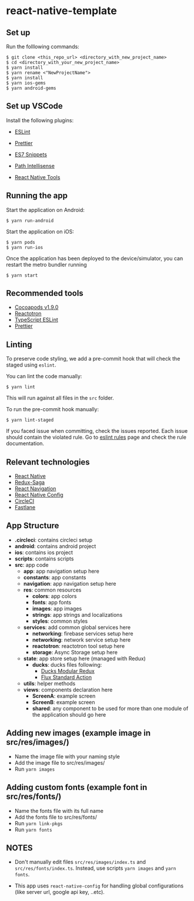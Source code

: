 # react-native-template

## Set up

Run the folllowing commands:

```shell
$ git clone <this_repo_url> <directory_with_new_project_name>
$ cd <directory_with_your_new_project_name>
$ yarn install
$ yarn rename <"NewProjectName">
$ yarn install
$ yarn ios-gems
$ yarn android-gems
```

## Set up VSCode

Install the following plugins:

- [ESLint](https://marketplace.visualstudio.com/items?itemName=dbaeumer.vscode-eslint)

- [Prettier](https://marketplace.visualstudio.com/items?itemName=esbenp.prettier-vscode)

- [ES7 Snippets](https://marketplace.visualstudio.com/items?itemName=dsznajder.es7-react-js-snippets)

- [Path Intellisense](https://marketplace.visualstudio.com/items?itemName=christian-kohler.path-intellisense)

- [React Native Tools](https://marketplace.visualstudio.com/items?itemName=msjsdiag.vscode-react-native)

## Running the app

Start the application on Android:

```shell
$ yarn run-android
```

Start the application on iOS:

```shell
$ yarn pods
$ yarn run-ios
```

Once the application has been deployed to the device/simulator, you can restart the metro bundler running

`$ yarn start`

## Recommended tools

- [Cocoapods v1.9.0](https://github.com/CocoaPods/CocoaPods)
- [Reactotron](https://github.com/infinitered/reactotron)
- [TypeScript ESLint](https://github.com/typescript-eslint/typescript-eslint)
- [Prettier](https://prettier.io/)

## Linting

To preserve code styling, we add a pre-commit hook that will check the staged using `eslint`.

You can lint the code manually:

`$ yarn lint`

This will run against all files in the `src` folder.

To run the pre-commit hook manually:

`$ yarn lint-staged`

If you faced issue when committing, check the issues reported. Each issue should contain the violated rule. Go to [eslint rules](https://eslint.org/docs/rules/) page and check the rule documentation.

## Relevant technologies

- [React Native](https://facebook.github.io/react-native/docs/getting-started)
- [Redux-Saga](https://github.com/redux-saga/redux-saga)
- [React Navigation](https://github.com/react-navigation/react-navigation)
- [React Native Config](https://github.com/luggit/react-native-config)
- [CircleCI](https://circleci.com/)
- [Fastlane](https://fastlane.tools/)

## App Structure

- **.circleci**: contains circleci setup
- **android**: contains android project
- **ios**: contains ios project
- **scripts**: contains scripts
- **src**: app code
  - **app**: app navigation setup here
  - **constants**: app constants
  - **navigation**: app navigation setup here
  - **res**: common resources
    - **colors**: app colors
    - **fonts**: app fonts
    - **images**: app images
    - **strings**: app strings and localizations
    - **styles**: common styles
  - **services**: add common global services here
    - **networking**: firebase services setup here
    - **networking**: network service setup here
    - **reactotron**: reactotron tool setup here
    - **storage**: Async Storage setup here
  - **state**: app store setup here (managed with Redux)
    - **ducks**: ducks files following:
      - [Ducks Modular Redux](https://github.com/erikras/ducks-modular-redux)
      - [Flux Standard Action](https://github.com/redux-utilities/flux-standard-action)
  - **utils**: helper methods
  - **views**: components declaration here
    - **ScreenA**: example screen
    - **ScreenB**: example screen
    - **shared**: any component to be used for more than one module of the application should go here

## Adding new images (example image in src/res/images/)

- Name the image file with your naming style
- Add the image file to src/res/images/
- Run `yarn images`

## Adding custom fonts (example font in src/res/fonts/)

- Name the fonts file with its full name
- Add the fonts file to src/res/fonts/
- Run `yarn link-pkgs`
- Run `yarn fonts`

## NOTES

- Don't manually edit files `src/res/images/index.ts` and `src/res/fonts/index.ts`. Instead, use scripts `yarn images` and `yarn fonts`.

- This app uses `react-native-config` for handling global configurations (like server url, google api key, ..etc).
